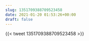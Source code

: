 ```yaml
---
slug: 1351709388709523458
date: 2021-01-20 01:53:26+00:00
draft: false
---
```


{{< tweet 1351709388709523458 >}}
